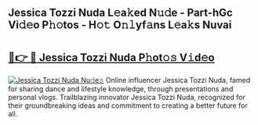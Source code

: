 ## Jessica Tozzi Nuda L𝚎a𝚔ed N𝚞𝚍e - Part-hGc Vi𝚍𝚎o P𝚑𝚘tos - H𝚘𝚝 O𝚗𝚕yf𝚊ns L𝚎a𝚔s Nuvai

# <h2><a href="http://kfb7ow.oniu.top/?m=Jessica+Tozzi+Nuda">🔗👉 🔴 Jessica Tozzi Nuda P𝚑ot𝚘𝚜 V𝚒d𝚎o</a></h2>

[![Jessica Tozzi Nuda Nu𝚍e𝚜](https://i.imgur.com/0qMVB7G.gif)](http://kfb7ow.oniu.top/?m=Jessica+Tozzi+Nuda)
Online influencer Jessica Tozzi Nuda, famed for sharing dance and lifestyle knowledge, through presentations and personal vlogs. Trailblazing innovator Jessica Tozzi Nuda, recognized for their groundbreaking ideas and commitment to creating a better future for all.  
